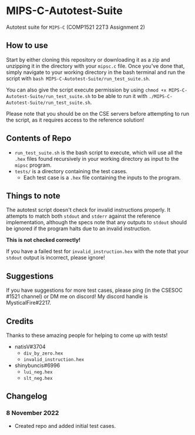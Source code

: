 # MIPS-C-Autotest-Suite

Autotest suite for `MIPS-C` (COMP1521 22T3 Assignment 2)

## How to use

Start by either cloning this repository or downloading it as a zip and unzipping it in the directory with your `mipsc.c` file.
Once you've done that, simply navigate to your working directory in the bash terminal and run the script with `bash MIPS-C-Autotest-Suite/run_test_suite.sh`.

You can also give the script execute permission by using `chmod +x MIPS-C-Autotest-Suite/run_test_suite.sh` to be able to run it with `./MIPS-C-Autotest-Suite/run_test_suite.sh`.

Please note that you should be on the CSE servers before attempting to run the script, as it requires access to the reference solution!

## Contents of Repo

- `run_test_suite.sh` is the bash script to execute, which will use all the `.hex` files found recursively in your working directory as input to the `mipsc` program.
- `tests/` is a directory containing the test cases.
  - Each test case is a `.hex` file containing the inputs to the program.

## Things to note

The autotest script doesn't check for invalid instructions properly.
It attempts to match both `stdout` and `stderr` against the reference implementation, although the specs note that any outputs to `stdout` should be ignored if the program halts due to an invalid instruction.

**This is not checked correctly!**

If you have a failed test for `invalid_instruction.hex` with the note that your `stdout` output is incorrect, please ignore!

## Suggestions

If you have suggestions for more test cases, please ping (in the CSESOC #1521 channel) or DM me on discord!
My discord handle is MysticalFire#2217.

## Credits

Thanks to these amazing people for helping to come up with tests!

- natisV#3704
  - `div_by_zero.hex`
  - `invalid_instruction.hex`
- shinybuncis#6996
  - `lui_neg.hex`
  - `slt_neg.hex`

## Changelog

### 8 November 2022

- Created repo and added initial test cases.
